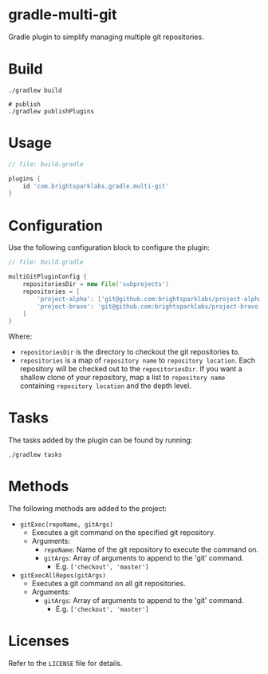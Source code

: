 # gradle-multi-git

Gradle plugin to simplify managing multiple git repositories.

# Build

```shell
./gradlew build

# publish
./gradlew publishPlugins
```

# Usage

```groovy
// file: build.gradle

plugins {
    id 'com.brightsparklabs.gradle.multi-git'
}
```

# Configuration

Use the following configuration block to configure the plugin:

```groovy
// file: build.gradle

multiGitPluginConfig {
    repositoriesDir = new File('subprojects')
    repositories = [
        'project-alpha': ['git@github.com:brightsparklabs/project-alpha.git', 4],
        'project-bravo': 'git@github.com:brightsparklabs/project-bravo.git',
    ]
}
```

Where:

- `repositoriesDir` is the directory to checkout the git repositories to.
- `repositories` is a map of `repository name` to `repository location`. Each
  repository will be checked out to the `repositoriesDir`. If you want a shallow clone
  of your repository, map a list to `repository name` containing `repository location`
  and the depth level.

# Tasks

The tasks added by the plugin can be found by running:

```shell
./gradlew tasks
```

# Methods

The following methods are added to the project:

- `gitExec(repoName, gitArgs)`
    - Executes a git command on the specified git repository.
    - Arguments:
        - `repoName`: Name of the git repository to execute the command on.
        - `gitArgs`: Array of arguments to append to the 'git' command.
            - E.g. `['checkout', 'master']`
- `gitExecAllRepos(gitArgs)`
    - Executes a git command on all git repositories.
    - Arguments:
        - `gitArgs`: Array of arguments to append to the 'git' command.
            - E.g. `['checkout', 'master']`

# Licenses

Refer to the `LICENSE` file for details.
